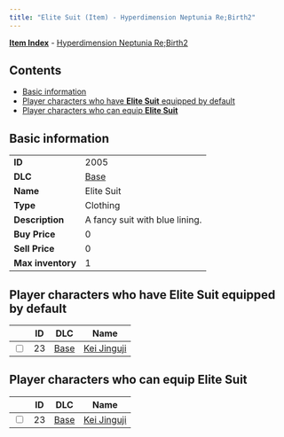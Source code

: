 ```yaml
---
title: "Elite Suit (Item) - Hyperdimension Neptunia Re;Birth2"
---
```


[**Item Index**](/neptunia/rb2/item/index.html) - [Hyperdimension Neptunia Re;Birth2](/neptunia/rb2)

## Contents

- [Basic information](#basic-information)
- [Player characters who have **Elite Suit** equipped by default](#player-characters-who-have-elite-suit-equipped-by-default)
- [Player characters who can equip **Elite Suit**](#player-characters-who-can-equip-elite-suit)

## Basic information

|   |   |
| -- | -- |
| **ID** | 2005 |
| **DLC** | [Base](/neptunia/rb2/dlc/0-base.html) |
| **Name** | Elite Suit |
| **Type** | Clothing |
| **Description** | A fancy suit with blue lining. |
| **Buy Price** | 0 |
| **Sell Price** | 0 |
| **Max inventory** | 1 |

## Player characters who have **Elite Suit** equipped by default

|    | ID | DLC | Name |
| -- | -- | --- | ---- |
| <input type="checkbox" id="rb2-player-0-23" class="trackbox" /> | 23 | [Base](/neptunia/rb2/dlc/0-base.html) | [Kei Jinguji](/neptunia/rb2/player/0-23-kei-jinguji.html) |

## Player characters who can equip **Elite Suit**

|    | ID | DLC | Name |
| -- | -- | --- | ---- |
| <input type="checkbox" id="rb2-player-0-23" class="trackbox" /> | 23 | [Base](/neptunia/rb2/dlc/0-base.html) | [Kei Jinguji](/neptunia/rb2/player/0-23-kei-jinguji.html) |